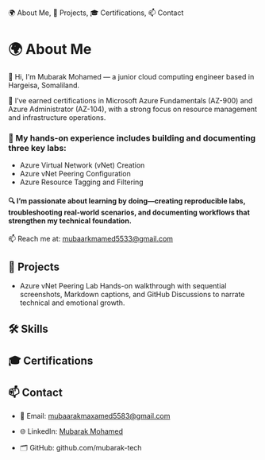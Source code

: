 🌍 About Me, 🚀 Projects, 🎓 Certifications, 📫 Contact <br>
# 🌍 About Me
 👋 Hi, I'm Mubarak Mohamed — a junior cloud computing engineer based in Hargeisa, Somaliland.

📘 I’ve earned certifications in Microsoft Azure Fundamentals (AZ-900) and Azure Administrator (AZ-104), with a strong focus on resource management and infrastructure operations.

### 🧪 My hands-on experience includes building and documenting three key labs:
- Azure Virtual Network (vNet) Creation
- Azure vNet Peering Configuration
- Azure Resource Tagging and Filtering

#### 🔍 I’m passionate about learning by doing—creating reproducible labs, troubleshooting real-world scenarios, and documenting workflows that strengthen my technical foundation.

📫 Reach me at: mubaarkmamed5533@gmail.com
 <br>

## 🚀 Projects
- Azure vNet Peering Lab Hands-on walkthrough with sequential screenshots, Markdown captions, and GitHub Discussions to narrate technical and emotional growth.<br>
## 🛠️ Skills
## 🎓 Certifications
## 📫 Contact

- 📧 Email: mubaarakmaxamed5583@gmail.com

- 🌐 LinkedIn: [Mubarak Mohamed](https://www.linkedin.com/in/mubarak-mohamed-81bb16209/)

- 🗂️ GitHub: github.com/mubarak-tech

<!---
Mubaarak1-git/Mubaarak1-git is a ✨ special ✨ repository because its `README.md` (this file) appears on your GitHub profile.
You can click the Preview link to take a look at your changes.
--->
